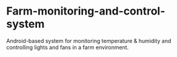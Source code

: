 # Farm-monitoring-and-control-system
Android-based system for monitoring temperature &amp; humidity and controlling lights and fans in a farm environment.
